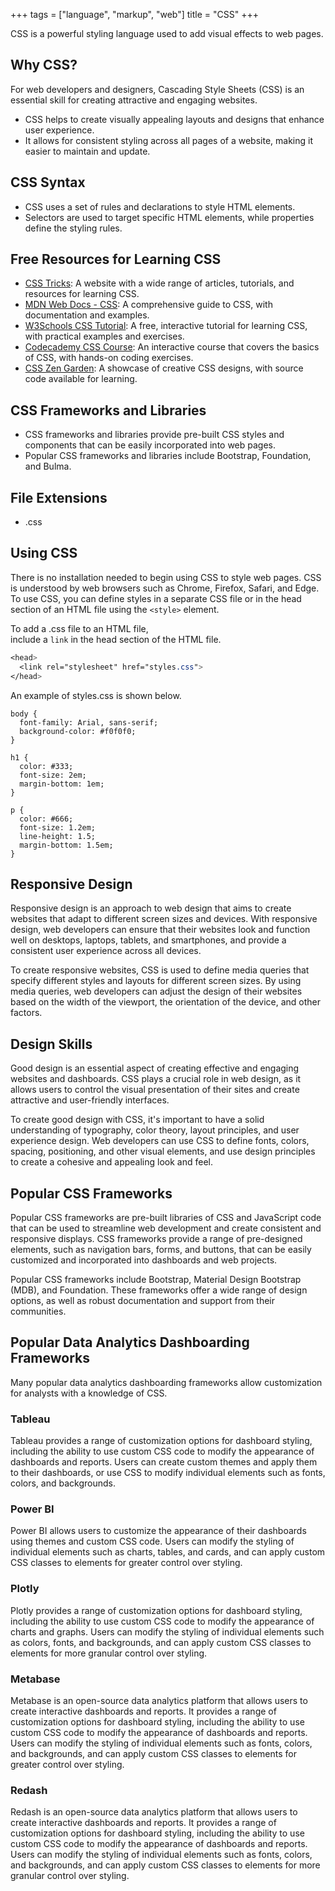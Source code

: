 +++
tags = ["language", "markup", "web"]
title = "CSS"
+++

CSS is a powerful styling language used to add visual effects to web pages.

## Why CSS?

For web developers and designers, Cascading Style Sheets (CSS) is an essential skill for creating attractive and engaging websites.

- CSS helps to create visually appealing layouts and designs that enhance user experience.
- It allows for consistent styling across all pages of a website, making it easier to maintain and update.

## CSS Syntax

- CSS uses a set of rules and declarations to style HTML elements.
- Selectors are used to target specific HTML elements, while properties define the styling rules.

## Free Resources for Learning CSS

- [CSS Tricks](https://css-tricks.com/): A website with a wide range of articles, tutorials, and resources for learning CSS.
- [MDN Web Docs - CSS](https://developer.mozilla.org/en-US/docs/Web/CSS): A comprehensive guide to CSS, with documentation and examples.
- [W3Schools CSS Tutorial](https://www.w3schools.com/css/): A free, interactive tutorial for learning CSS, with practical examples and exercises.
- [Codecademy CSS Course](https://www.codecademy.com/learn/learn-css): An interactive course that covers the basics of CSS, with hands-on coding exercises.
- [CSS Zen Garden](http://www.csszengarden.com/): A showcase of creative CSS designs, with source code available for learning.

## CSS Frameworks and Libraries

- CSS frameworks and libraries provide pre-built CSS styles and components that can be easily incorporated into web pages.
- Popular CSS frameworks and libraries include Bootstrap, Foundation, and Bulma.

## File Extensions

- .css

## Using CSS

There is no installation needed to begin using CSS to style web pages. 
CSS is understood by web browsers such as Chrome, Firefox, Safari, and Edge. 
To use CSS, you can define styles in a separate CSS file 
or in the head section of an HTML file using the `<style>` element.

To add a .css file to an HTML file,  
include a `link` in the head section of the HTML file.

```css
<head>
  <link rel="stylesheet" href="styles.css">
</head>
```

An example of styles.css is shown below. 

```
body {
  font-family: Arial, sans-serif;
  background-color: #f0f0f0;
}

h1 {
  color: #333;
  font-size: 2em;
  margin-bottom: 1em;
}

p {
  color: #666;
  font-size: 1.2em;
  line-height: 1.5;
  margin-bottom: 1.5em;
}
```

## Responsive Design

Responsive design is an approach to web design that aims to 
create websites that adapt to different screen sizes and devices. 
With responsive design, web developers can ensure that their websites 
look and function well on desktops, laptops, tablets, and smartphones, 
and provide a consistent user experience across all devices.

To create responsive websites, CSS is used to define media queries 
that specify different styles and layouts for different screen sizes. 
By using media queries, web developers can adjust the design of their 
websites based on the width of the viewport, the orientation of the device, 
and other factors.

## Design Skills

Good design is an essential aspect of creating effective and engaging websites 
and dashboards. 
CSS plays a crucial role in web design, 
as it allows users to control the visual presentation of their sites
 and create attractive and user-friendly interfaces.

To create good design with CSS, it's important to have a solid understanding of typography, color theory, layout principles, and user experience design. 
Web developers can use CSS to define fonts, colors, spacing, positioning, 
and other visual elements, and use design principles to create a 
cohesive and appealing look and feel.

## Popular CSS Frameworks

Popular CSS frameworks are pre-built libraries of CSS and JavaScript 
code that can be used to streamline web development and create 
consistent and responsive displays. CSS frameworks provide a 
range of pre-designed elements, such as navigation bars, forms, 
and buttons, 
that can be easily customized and incorporated into dashboards and web projects.

Popular CSS frameworks include Bootstrap, Material Design Bootstrap (MDB), 
and Foundation. 
These frameworks offer a wide range of design options, 
as well as robust documentation and support from their communities. 

## Popular Data Analytics Dashboarding Frameworks 

Many popular data analytics dashboarding frameworks allow customization for analysts with a knowledge of CSS.

### Tableau

Tableau provides a range of customization options for dashboard styling, 
including the ability to use custom CSS code to modify the appearance of 
dashboards and reports. Users can create custom themes and apply 
them to their dashboards, or use CSS to modify individual elements such as 
fonts, colors, and backgrounds.

### Power BI

Power BI allows users to customize the appearance of their dashboards 
using themes and custom CSS code. Users can modify the styling of 
individual elements such as charts, tables, and cards, and can apply custom 
CSS classes to elements for greater control over styling.

### Plotly

Plotly provides a range of customization options for dashboard styling, 
including the ability to use custom CSS code to modify the appearance of 
charts and graphs. Users can modify the styling of individual elements 
such as colors, fonts, and backgrounds, and can apply custom CSS
 classes to elements for more granular control over styling.

### Metabase

Metabase is an open-source data analytics platform that allows users to 
create interactive dashboards and reports. 
It provides a range of customization options for dashboard styling, 
including the ability to use custom CSS code to modify the 
appearance of dashboards and reports. Users can modify the styling of 
individual elements such as fonts, colors, and backgrounds, 
and can apply custom CSS classes to elements for greater control over styling.

### Redash

Redash is an open-source data analytics platform that allows users to 
create interactive dashboards and reports. 
It provides a range of customization options for dashboard styling, 
including the ability to use custom CSS code to modify the appearance 
of dashboards and reports. Users can modify the styling of 
individual elements such as fonts, colors, and backgrounds, 
and can apply custom CSS classes to elements for more granular 
control over styling.

